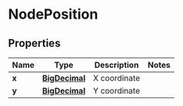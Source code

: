 # NodePosition

## Properties
Name | Type | Description | Notes
------------ | ------------- | ------------- | -------------
**x** | [**BigDecimal**](BigDecimal.md) | X coordinate | 
**y** | [**BigDecimal**](BigDecimal.md) | Y coordinate | 
